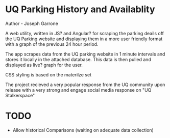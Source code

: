 # UQ Parking History and Availablity
Author - Joseph Garrone

A web utility, written in JS? and Angular? for scraping the parking deails off the UQ Parking website and displaying them in a more user friendly format with a graph of the previous 24 hour period.

The app scrapes data from the UQ parking website in 1 minute intervals and stores it locally in the attached database. This data is then pulled and displayed as live? graph for the user.

CSS styling is based on the materilze set

The project recieved a very popular response from the UQ community upon release with a very strong and engage social media response on "UQ Stalkerspace"


# TODO
- Allow historical Comparisons (waiting on adequate data collection)
